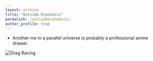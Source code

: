 ```yaml
---
layout: archive
title: "Outside Economics"
permalink: /outsideeconomics/
author_profile: true
---
```


* Another me in a parallel universe is probably a professional anime drawer.

![Drag Racing](superhero.jpg)
